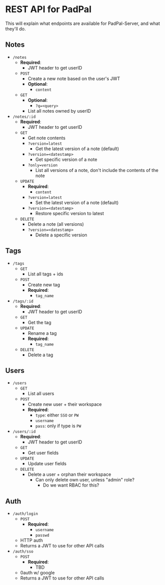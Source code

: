 # REST API for PadPal

This will explain what endpoints are available for PadPal-Server, and what they'll do.

## Notes
- `/notes`
  - **Required**:
    - JWT header to get userID
  - `POST`
    - Create a new note based on the user's JWT
    - **Optional**:
      - `content`
  - `GET`
    - **Optional**:
      - `?q=<query>`
    - List all notes owned by userID
- `/notes/:id`
  - **Required**:
    - JWT header to get userID
  - `GET`
    - Get note contents
    - `?version=latest`
      - Get the latest version of a note (default)
    - `?version=<datestamp>`
      - Get specific version of a note
    - `?only=version`
      - List all versions of a note, don't include the contents of the note
  - `UPDATE`
    - **Required**:
      - `content`
    - `?version=latest`
      - Set the latest version of a note (default)
    - `?version=<datestamp>`
      - Restore specific version to latest
  - `DELETE`
    - Delete a note (all versions)
    - `?version=<datestamp>`
      - Delete a specific version

## Tags
- `/tags`
  - `GET`
    - List all tags + ids
  - `POST`
    - Create new tag
    - **Required**:
      - `tag_name`
- `/tags/:id`
  - **Required**:
    - JWT header to get userID
  - `GET`
    - Get the tag 
  - `UPDATE`
    - Rename a tag
    - **Required**:
      - `tag_name`
  - `DELETE`
    - Delete a tag

## Users
- `/users`
  - `GET`
    - List all users
  - `POST`
    - Create new user + their workspace
    - **Required**:
      - `type`: either `SSO` or `PW`
      - `username`
      - `pass`: only if type is `PW`
- `/users/:id`
  - **Required**:
    - JWT header to get userID
  - `GET`
    - Get user fields
  - `UPDATE`
    - Update user fields
  - `DELETE`
    - Delete a user + orphan their workspace
      - Can only delete own user, unless "admin" role?
        - Do we want RBAC for this?

## Auth
- `/auth/login`
  - `POST`
    - **Required**:
      - `username`
      - `passwd`
  - HTTP auth
  - Returns a JWT to use for other API calls
- `/auth/sso`
  - `POST`
    - **Required**:
      - TBD
  - 0auth w/ google
  - Returns a JWT to use for other API calls

